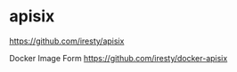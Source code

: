 # apisix

https://github.com/iresty/apisix

Docker Image Form https://github.com/iresty/docker-apisix
